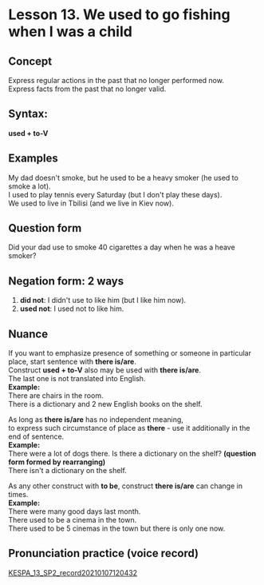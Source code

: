 # Lesson 13. We used to go fishing when I was a child


## Concept

Express regular actions in the past that no longer performed now.  
Express facts from the past that no longer valid.  


## Syntax:

**used + to-V**


## Examples

My dad doesn't smoke, but he used to be a heavy smoker (he used to smoke a lot).  
I used to play tennis every Saturday (but I don't play these days).  
We used to live in Tbilisi (and we live in Kiev now).  


## Question form

Did your dad use to smoke 40 cigarettes a day when he was a heave smoker?  


## Negation form: 2 ways

1. **did not**: I didn't use to like him (but I like him now).
2. **used not**: I used not to like him.


## Nuance

If you want to emphasize presence of something or someone in particular place, 
start sentence with **there is/are**.  
Construct **used + to-V** also may be used with **there is/are**.  
The last one is not translated into English.  
**Example:**  
There are chairs in the room.  
There is a dictionary and 2 new English books on the shelf.  

As long as **there is/are** has no independent meaning,  
to express such circumstance of place as **there** - use it additionally in the end of sentence.  
**Example:**  
There were a lot of dogs there.
Is there a dictionary on the shelf? **(question form formed by rearranging)**  
There isn't a dictionary on the shelf.  

As any other construct with **to be**, construct **there is/are** can change in times.  
**Example:**  
There were many good days last month.  
There used to be a cinema in the town.  
There used to be 5 cinemas in the town but there is only one now.  


## Pronunciation practice (voice record)
[KESPA_13_SP2_record20210107120432](https://mega.nz/file/os8EwL6L#VEV2c0MCFM6bYbtsjFLABiUHU7spKuj1tm5dk_adzPw)
